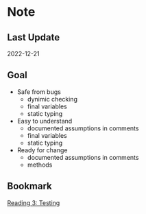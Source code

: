 # Note

## Last Update

2022-12-21

## Goal

- Safe from bugs
  - dynimic checking
  - final variables
  - static typing
- Easy to understand
  - documented assumptions in comments
  - final variables
  - static typing
- Ready for change
  - documented assumptions in comments
  - methods

## Bookmark

[Reading 3: Testing](http://web.mit.edu/6.031/www/sp21/classes/03-testing/)
